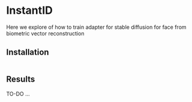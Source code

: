 # InstantID

Here we explore of how to train adapter for stable diffusion for face from biometric vector reconstruction

## Installation

```

```

## Results

TO-DO ...